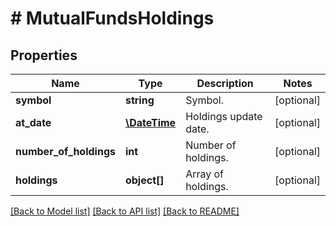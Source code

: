 # # MutualFundsHoldings

## Properties

Name | Type | Description | Notes
------------ | ------------- | ------------- | -------------
**symbol** | **string** | Symbol. | [optional]
**at_date** | [**\DateTime**](\DateTime.md) | Holdings update date. | [optional]
**number_of_holdings** | **int** | Number of holdings. | [optional]
**holdings** | **object[]** | Array of holdings. | [optional]

[[Back to Model list]](../../README.md#models) [[Back to API list]](../../README.md#endpoints) [[Back to README]](../../README.md)
